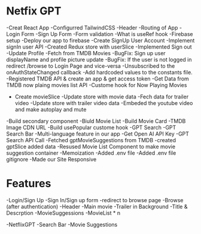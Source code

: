 # Netfix GPT

-Creat React App
-Configurred TailwindCSS
-Header
-Routing of App
-Login Form
-Sign Up Form
-Form validation
-What is useRef hook
-Firebase setup
-Deploy our app to firebase
-Create SignUp User Account
-Implement signIn user API
-Created Redux store with userSlice
-Implemented Sign out
-Update Profile
-Fetch from TMDB Movies
-BugFix: Sign up user displayName and profile picture update
-BugFix: If the user is not logged in redirect /browse to Login Page and vice-versa
-Unsubscribed to the onAuthStateChanged callback
-Add hardcoded values to the constants file.
-Registered TMDB API & create an app & get access token
-Get Data from TMDB now plaing movies list API
-Custome hook for Now Playing Movies

- Create movieSlice
  -Update store with movie data
  -Fech data for trailer video
  -Update store with trailer video data
  -Embeded the youtube video and make autoplay and mute

-Build secondary component
-Biuld Movie List
-Build Movie Card
-TMDB Image CDN URL
-Build usePopular custome hook
-GPT Search
-GPT Search Bar
-Multi-language feature in our app
-Get Open AI API Key
-GPT Search API Call
-Fetched gptMovieSuggestions from TMDB
-created gptSlice added data
-Resused Movie List Component to make movie suggestion container
-Memoization
-Added .env file
-Added .env file gitignore
-Made our Site Responsive

# Features

-Login/Sign Up
-Sign In/Sign up form
-redirect to browse page
-Browse (after authentication)
-Header
-Main movie
-Trailer in Background
-Title & Descrption
-MovieSuggessions
-MovieList \* n

-NetflixGPT
-Search Bar
-Movie Suggestions
